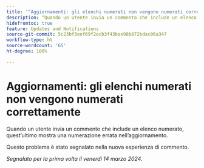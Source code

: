 ```yaml
---
title: '“Aggiornamenti: gli elenchi numerati non vengono numerati correttamente”'
description: “Quando un utente invia un commento che include un elenco numerato, nell’aggiornamento quest’ultimo mostra una numerazione errata.
hidefromtoc: true
feature: Updates and Notifications
source-git-commit: 5c23bf3eef69f2ecb3f43bae98b872bdac06a347
workflow-type: ht
source-wordcount: '65'
ht-degree: 100%

---
```



# Aggiornamenti: gli elenchi numerati non vengono numerati correttamente

Quando un utente invia un commento che include un elenco numerato, quest’ultimo mostra una numerazione errata nell’aggiornamento.

Questo problema è stato segnalato nella nuova esperienza di commento.

_Segnalato per la prima volta il venerdì 14 marzo 2024._
